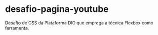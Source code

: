 # desafio-pagina-youtube
Desafio de CSS da Plataforma DIO que emprega a técnica Flexbox como ferramenta.
